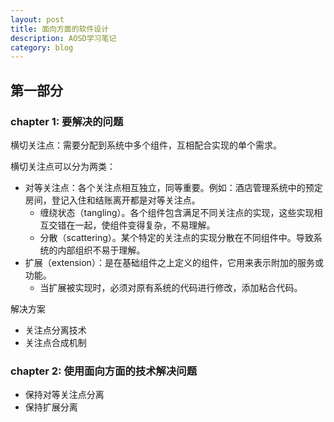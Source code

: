 ```yaml
---
layout: post
title: 面向方面的软件设计
description: AOSD学习笔记
category: blog
---
```


## 第一部分

### chapter 1: 要解决的问题
横切关注点：需要分配到系统中多个组件，互相配合实现的单个需求。

横切关注点可以分为两类：
- 对等关注点：各个关注点相互独立，同等重要。例如：酒店管理系统中的预定房间，登记入住和结账离开都是对等关注点。
  - 缠绕状态（tangling）。各个组件包含满足不同关注点的实现，这些实现相互交错在一起，使组件变得复杂，不易理解。
  - 分散（scattering）。某个特定的关注点的实现分散在不同组件中。导致系统的内部组织不易于理解。
- 扩展（extension）：是在基础组件之上定义的组件，它用来表示附加的服务或功能。
  - 当扩展被实现时，必须对原有系统的代码进行修改，添加粘合代码。

解决方案
- 关注点分离技术
- 关注点合成机制

### chapter 2: 使用面向方面的技术解决问题
- 保持对等关注点分离
- 保持扩展分离


[lightarrow]:    http://blog.lightarrow.cn  "lightarrow"
